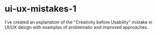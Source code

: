# ui-ux-mistakes-1
I've created an explanation of the "Creativity before Usability" mistake in UI/UX design with examples of problematic and improved approaches.
